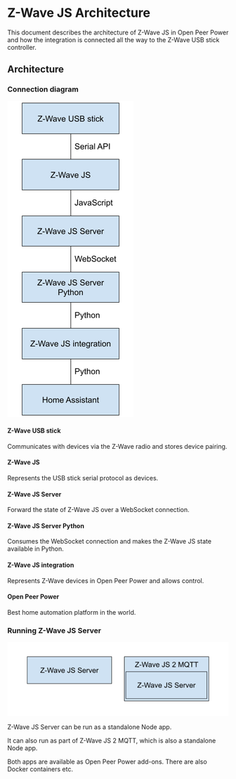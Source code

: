 # Z-Wave JS Architecture

This document describes the architecture of Z-Wave JS in Open Peer Power and how the integration is connected all the way to the Z-Wave USB stick controller.

## Architecture

### Connection diagram

![alt text][connection_diagram]

#### Z-Wave USB stick

Communicates with devices via the Z-Wave radio and stores device pairing.

#### Z-Wave JS

Represents the USB stick serial protocol as devices.

#### Z-Wave JS Server

Forward the state of Z-Wave JS over a WebSocket connection.

#### Z-Wave JS Server Python

Consumes the WebSocket connection and makes the Z-Wave JS state available in Python.

#### Z-Wave JS integration

Represents Z-Wave devices in Open Peer Power and allows control.

#### Open Peer Power

Best home automation platform in the world.

### Running Z-Wave JS Server

![alt text][running_zwave_js_server]

Z-Wave JS Server can be run as a standalone Node app.

It can also run as part of Z-Wave JS 2 MQTT, which is also a standalone Node app.

Both apps are available as Open Peer Power add-ons. There are also Docker containers etc.

[connection_diagram]: docs/z_wave_js_connection.png "Connection Diagram"
[//]: # (https://docs.google.com/drawings/d/10yrczSRwV4kjQwzDnCLGoAJkePaB0BMVb1sWZeeDO7U/edit?usp=sharing)

[running_zwave_js_server]: docs/running_z_wave_js_server.png "Running Z-Wave JS Server"
[//]: # (https://docs.google.com/drawings/d/1YhSVNuss3fa1VFTKQLaACxXg7y6qo742n2oYpdLRs7E/edit?usp=sharing)
